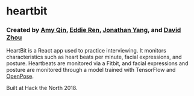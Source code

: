 # heartbit

### Created by [Amy Qin](https://github.com/amyhxqin), [Eddie Ren](https://github.com/EdwaRen), [Jonathan Yang](https://github.com/jono1202), and [David Zhou](https://github.com/dvd-z)

HeartBit is a React app used to practice interviewing. It monitors characteristics such as heart beats per minute, facial expressions, and posture. Heartbeats are monitored via a Fitbit, and facial expressions and posture are monitored through a model trained with TensorFlow and [OpenPose](https://github.com/CMU-Perceptual-Computing-Lab/openpose).

Built at Hack the North 2018.
